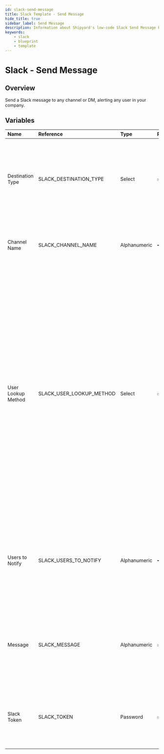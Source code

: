 ```yaml
---
id: slack-send-message
title: Slack Template - Send Message
hide_title: true
sidebar_label: Send Message
description: Information about Shipyard's low-code Slack Send Message blueprint. Send a Slack message to any channel or DM, alerting any user in your company.
keywords:
    - slack
    - blueprint
    - template
---
```


# Slack - Send Message

## Overview

Send a Slack message to any channel or DM, alerting any user in your company.



## Variables

| Name | Reference | Type | Required | Default | Options | Description |
|:---|:---|:---|:---|:---|:---|:---|
| Destination Type | SLACK_DESTINATION_TYPE | Select | :white_check_mark: | `channel` | Channel: `channel`<br></br><br></br>DM: `dm` | The type of location where you want your message to be sent.  If Channel is selected, a message can be sent directly to a channel.  If DM is selected, users can be sent messages directly from your app. |
| Channel Name | SLACK_CHANNEL_NAME | Alphanumeric | :heavy_minus_sign: | - | - | The name of the channel where you want your message to be sent, without the # prefix. This field will be ignored if the destination type is DM. |
| User Lookup Method | SLACK_USER_LOOKUP_METHOD | Select | :white_check_mark: | `email` | Display Name: `display_name`<br></br><br></br>Real Name: `real_name`<br></br><br></br>Email: `email` | Used to determine what data point to look at to find a User&#39;s ID for notification tagging.  Email - the email address of the user in your Slack workspace. We recommend using this field when possible, as it cannot be changed by a user.  Real Name - Full Name that a user has set for themselves in Slack. This value may be inconsistent if your organization doesn&#39;t enforce naming standards, and it can be changed by a user.  Display Name - the @username that you use to reference someone directly in slack. For more important notifications, it&#39;s inadvisable to use this method because users can easily change this name on their own and multiple users can share the same display name. |
| Users to Notify | SLACK_USERS_TO_NOTIFY | Alphanumeric | :heavy_minus_sign: | - | - | A comma separated list of case insensitive user information, used to look up user IDs. The user information needs to match the selected User Lookup Method. This field is only required if the Destination Type is DM. |
| Message | SLACK_MESSAGE | Alphanumeric | :white_check_mark: | - | - | The message that you want sent to a user. You can use all of the same markdown syntax that you would typically use in a Slack message. If you want to create a link in your message, you can use the format of &lt;www.website.com|text to link&gt; |
| Slack Token | SLACK_TOKEN | Password | :white_check_mark: | - | - | The Bot User Oauth Token that is used to programmatically send messages by your specific application. See Authorization documentation for more information. |


